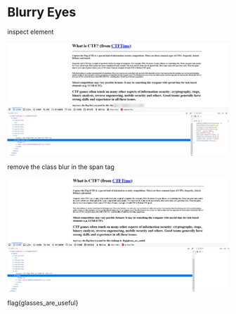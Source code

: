 # Blurry Eyes

inspect element

![](Capture.png)

remove the class blur in the span tag

![](Capture2.png)

flag{glasses_are_useful}